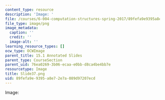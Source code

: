 ```yaml
---
content_type: resource
description: 'Image: '
file: /courses/6-004-computation-structures-spring-2017/89fefa9e9395a8e72e7a089d97207ecd_Slide37.png
file_type: image/png
image_metadata:
  caption: ''
  credit: ''
  image-alt: ''
learning_resource_types: []
ocw_type: OCWImage
parent_title: 15.1 Annotated Slides
parent_type: CourseSection
parent_uid: 76ea0269-3b06-ecaa-e0bb-d8ca4be4bb7e
resourcetype: Image
title: Slide37.png
uid: 89fefa9e-9395-a8e7-2e7a-089d97207ecd
---
```

Image: 

